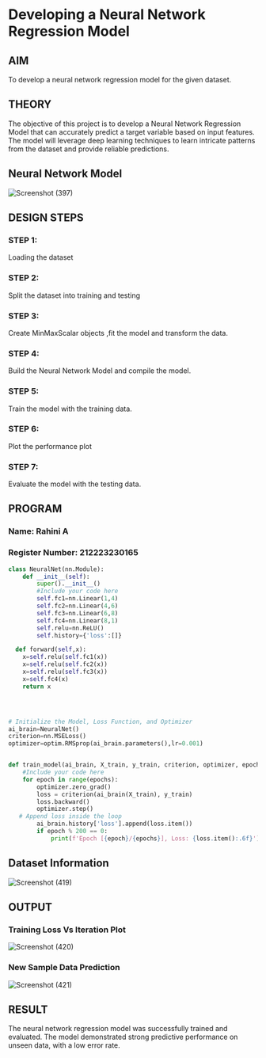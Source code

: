 # Developing a Neural Network Regression Model

## AIM

To develop a neural network regression model for the given dataset.

## THEORY

The objective of this project is to develop a Neural Network Regression Model that can accurately predict a target variable based on input features. The model will leverage deep learning techniques to learn intricate patterns from the dataset and provide reliable predictions.

## Neural Network Model


![Screenshot (397)](https://github.com/user-attachments/assets/f5405cec-5f3f-4f05-ae4e-d863bc61688a)

## DESIGN STEPS

### STEP 1:

Loading the dataset

### STEP 2:

Split the dataset into training and testing

### STEP 3:

Create MinMaxScalar objects ,fit the model and transform the data.

### STEP 4:

Build the Neural Network Model and compile the model.

### STEP 5:

Train the model with the training data.

### STEP 6:

Plot the performance plot

### STEP 7:

Evaluate the model with the testing data.

## PROGRAM
### Name: Rahini A
### Register Number: 212223230165
```python
class NeuralNet(nn.Module):
    def __init__(self):
        super().__init__()
        #Include your code here
        self.fc1=nn.Linear(1,4)
        self.fc2=nn.Linear(4,6)
        self.fc3=nn.Linear(6,8)
        self.fc4=nn.Linear(8,1)
        self.relu=nn.ReLU()
        self.history={'loss':[]}

  def forward(self,x):
    x=self.relu(self.fc1(x))
    x=self.relu(self.fc2(x))
    x=self.relu(self.fc3(x))
    x=self.fc4(x)
    return x




# Initialize the Model, Loss Function, and Optimizer
ai_brain=NeuralNet()
criterion=nn.MSELoss()
optimizer=optim.RMSprop(ai_brain.parameters(),lr=0.001)


def train_model(ai_brain, X_train, y_train, criterion, optimizer, epochs=2000):
    #Include your code here
    for epoch in range(epochs):
        optimizer.zero_grad()
        loss = criterion(ai_brain(X_train), y_train)
        loss.backward()
        optimizer.step()
   # Append loss inside the loop
        ai_brain.history['loss'].append(loss.item())
        if epoch % 200 == 0:
            print(f'Epoch [{epoch}/{epochs}], Loss: {loss.item():.6f}')


```
## Dataset Information

![Screenshot (419)](https://github.com/user-attachments/assets/de2e88ee-dba8-4227-a490-301c0ab935c2)


## OUTPUT

### Training Loss Vs Iteration Plot

![Screenshot (420)](https://github.com/user-attachments/assets/2b47e6cc-5346-4ef1-9aaf-799813e88e6a)


### New Sample Data Prediction


![Screenshot (421)](https://github.com/user-attachments/assets/a75247ef-afb4-4522-84be-6b34f3e5f316)

## RESULT

The neural network regression model was successfully trained and evaluated. The model demonstrated strong predictive performance on unseen data, with a low error rate.

